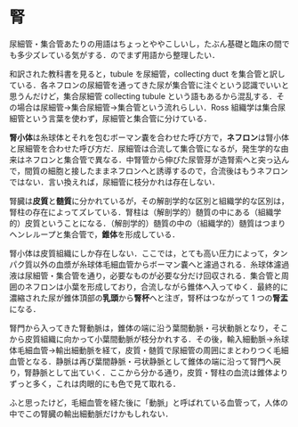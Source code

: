# 腎
尿細管・集合管あたりの用語はちょっとややこしいし，たぶん基礎と臨床の間でも多少ズレている気がする．のでまず用語から整理したい．

和訳された教科書を見ると，tubule を尿細管，collecting duct を集合管と訳している．各ネフロンの尿細管を通ってきた尿が集合管に注ぐという認識でいいと思うんだけど，集合尿細管 collecting tubule という語もあるから混乱する．その場合は尿細管→集合尿細管→集合管という流れらしい．Ross 組織学は集合尿細管という言葉を使わず，尿細管と集合管に分けている．

**腎小体**は糸球体とそれを包むボーマン嚢を合わせた呼び方で，**ネフロン**は腎小体と尿細管を合わせた呼び方だ．尿細管は合流して集合管になるが，発生学的な由来はネフロンと集合管で異なる．中腎管から伸びた尿管芽が造腎索へと突っ込んで，間質の細胞と接したままネフロンへと誘導するので，合流後はもうネフロンではない．言い換えれば，尿細管に枝分かれは存在しない．

腎臓は**皮質**と**髄質**に分かれているが，その解剖学的な区別と組織学的な区別は，腎柱の存在によってズレている．腎柱は（解剖学的）髄質の中にある（組織学的）皮質ということになる．（解剖学的）髄質の中の（組織学的）髄質はつまりヘンレループと集合管で，**錐体**を形成している．

腎小体は皮質組織にしか存在しない．ここでは，とても高い圧力によって，タンパク質以外の血漿が糸球体毛細血管からボーマン嚢へと濾過される．糸球体濾過液は尿細管・集合管を通り，必要なものが必要な分だけ回収される．集合管と周囲のネフロンは小葉を形成しており，合流しながら錐体へ入ってゆく．最終的に濃縮された尿が錐体頂部の**乳頭**から**腎杯**へと注ぎ，腎杯はつながって 1 つの**腎盂**になる．

腎門から入ってきた腎動脈は，錐体の端に沿う葉間動脈・弓状動脈となり，そこから皮質組織に向かって小葉間動脈が枝分かれする．その後，輸入細動脈→糸球体毛細血管→輸出細動脈を経て，皮質・髄質で尿細管の周囲にまとわりつく毛細血管となる．静脈は再び葉間静脈・弓状静脈として錐体の端に沿って腎門へ戻り，腎静脈として出ていく．ここから分かる通り，皮質・腎柱の血流は錐体よりずっと多く，これは肉眼的にも色で見て取れる．

ふと思ったけど，毛細血管を経た後に「動脈」と呼ばれている血管って，人体の中でこの腎臓の輸出細動脈だけかもしれない．
